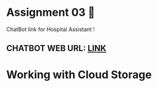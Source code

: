 
<h1>Assignment 03 🎯</h1>

ChatBot link for  Hospital Assistant !
<h2> CHATBOT WEB URL: <a href="https://web-chat.global.assistant.watson.appdomain.cloud/preview.html?backgroundImageURL=https%3A%2F%2Feu-gb.assistant.watson.cloud.ibm.com%2Fpublic%2Fimages%2Fupx-6a27496c-5795-42e4-9c58-000f44a4f68b%3A%3Ac3321aee-a69d-4163-a11d-6bd317102fdf&integrationID=52dfb6bc-28b2-4cab-8bf6-7f8adc3cb416&region=eu-gb&serviceInstanceID=6a27496c-5795-42e4-9c58-000f44a4f68b">LINK</a>
  
  <h1>Working with Cloud Storage  </h1>
